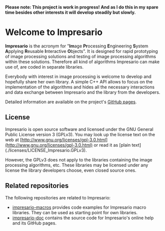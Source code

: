 **Please note: This project is work in progress! 
And as I do this in my spare time besides other 
interests it will develop steadily but slowly.**

# Welcome to Impresario
**Impresario** is the acronym for "**Im**age **Pr**ocessing **E**ngineering **S**ystem **A**pplying **R**eusable 
**I**nteractive **O**bjects".
It is designed for rapid prototyping of image processing solutions and testing of image processing algorithms
within these solutions. Therefore all kind of algorithms Impresario can make use of, are coded in separate libraries.

Everybody with interest in image processing is welcome to develop and hopefully share her own library. A simple C++ API 
allows to focus on the implementation of the algorithms and hides all the necessary interactions and data exchange between 
Impresario and the library from the developers.

Detailed information are available on the project's [GitHub pages](http://llibuda.github.io/impresario/web/index.html).

## License
Impresario is open source software and licensed under the GNU General Public License version 3 (GPLv3). You may look up the license text 
on the web at [http://www.gnu.org/licenses/gpl-3.0.html](http://www.gnu.org/licenses/gpl-3.0.html) or read it as [plain text]
(./licenses/LICENSE_Impresario.GPLv3).

However, the GPLv3 does not apply to the libraries containing the image processing algorithms, etc. These libraries
may be licensed under any license the library developers choose, even closed source ones. 

## Related repositories
The following repositories are related to Impresario:
* [impresario-macros](https://github.com/llibuda/impresario-macros) provides code examples for Impresario macro libraries. 
  They can be used as starting point for own libraries.
* [impresario-doc](https://github.com/llibuda/impresario-doc) contains the source code for Impresario's online help and 
  its GitHub pages.
  
  
